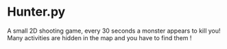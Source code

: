# Hunter.py
 A small 2D shooting game, every 30 seconds a monster appears to kill you! Many activities are hidden in the map and you have to find them !
